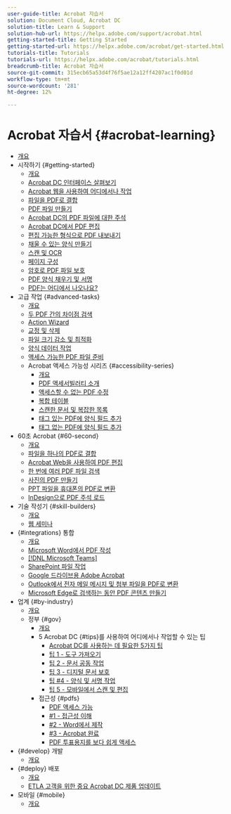 ```yaml
---
user-guide-title: Acrobat 자습서
solution: Document Cloud, Acrobat DC
solution-title: Learn & Support
solution-hub-url: https://helpx.adobe.com/support/acrobat.html
getting-started-title: Getting Started
getting-started-url: https://helpx.adobe.com/acrobat/get-started.html
tutorials-title: Tutorials
tutorials-url: https://helpx.adobe.com/acrobat/tutorials.html
breadcrumb-title: Acrobat 자습서
source-git-commit: 315ecb65a53d4f76f5ae12a12ff4207ac1f0d01d
workflow-type: tm+mt
source-wordcount: '281'
ht-degree: 12%

---
```



# Acrobat 자습서 {#acrobat-learning}

+ [개요](overview.md)
+ 시작하기 {#getting-started}
   + [개요](getting-started/getting-started-overview.md)
   + [Acrobat DC 인터페이스 살펴보기](getting-started/get-to-know-the-acrobat-dc-interface.md)
   + [Acrobat 웹을 사용하여 어디에서나 작업](getting-started/acrobatweb.md)
   + [파일을 PDF로 결합](getting-started/combine-to-pdf.md)
   + [PDF 파일 만들기](getting-started/create-pdf.md)
   + [Acrobat DC의 PDF 파일에 대한 주석](getting-started/comment-on-pdf-files.md)
   + [Acrobat DC에서 PDF 편집](getting-started/edit-pdf.md)
   + [편집 가능한 형식으로 PDF 내보내기](getting-started/export-pdf.md)
   + [채울 수 있는 양식 만들기](getting-started/create-fillable-forms.md)
   + [스캔 및 OCR](getting-started/scan-and-ocr.md)
   + [페이지 구성](getting-started/organize.md)
   + [암호로 PDF 파일 보호](getting-started/password-protect.md)
   + [PDF 양식 채우기 및 서명](getting-started/fill-and-sign.md)
   + [PDF는 어디에서 나오나요?](getting-started/where-do-pdfs-come-from.md)
+ 고급 작업 {#advanced-tasks}
   + [개요](advanced-tasks/advanced-tasks-overview.md)
   + [두 PDF 간의 차이점 검색](advanced-tasks/compare.md)
   + [Action Wizard](advanced-tasks/action.md)
   + [교정 및 삭제](advanced-tasks/redact.md)
   + [파일 크기 감소 및 최적화](advanced-tasks/reduce.md)
   + [양식 데이터 작업](advanced-tasks/formdata.md)
   + [액세스 가능한 PDF 파일 준비](advanced-tasks/accessibility.md)
   + Acrobat 액세스 가능성 시리즈 {#accessibility-series}
      + [개요](advanced-tasks/accessibility-series.md)
      + [PDF 액세서빌러티 소개](advanced-tasks/accessibilitysession1.md)
      + [액세스할 수 없는 PDF 수정](advanced-tasks/accessibilitysession2.md)
      + [복합 테이블](advanced-tasks/accessibilitysession3.md)
      + [스캔한 문서 및 복잡한 목록](advanced-tasks/accessibilitysession4.md)
      + [태그 있는 PDF에 양식 필드 추가](advanced-tasks/accessibilitysession5.md)
      + [태그 없는 PDF에 양식 필드 추가](advanced-tasks/accessibilitysession6.md)
+ 60초 Acrobat {#60-second}
   + [개요](60-second/60-second-overview.md)
   + [파일을 하나의 PDF로 결합](60-second/combine-to-one-pdf.md)
   + [Acrobat Web을 사용하여 PDF 편집](60-second/edit.md)
   + [한 번에 여러 PDF 파일 검색](60-second/search.md)
   + [사진의 PDF 만들기](60-second/photo.md)
   + [PPT 파일을 휴대폰의 PDF로 변환](60-second/phone.md)
   + [InDesign으로 PDF 주석 로드](60-second/indesign.md)
+ 기술 작성기 {#skill-builders}
   + [개요](skill-builder/skill-builder-overview.md)
   + [웹 세미나](skill-builder/skill-builder-webinars.md)
+ {#integrations} 통합
   + [개요](integrate/integrate-overview.md)
   + [Microsoft Word에서 PDF 작성](integrate/createfromword.md)
   + [[!DNL Microsoft Teams]](integrate/acrobatandteams.md)
   + [SharePoint 파일 작업](integrate/acrobatandsp.md)
   + [Google 드라이브용 Adobe Acrobat](integrate/acrobatandgoogle.md)
   + [Outlook에서 전자 메일 메시지 및 첨부 파일을 PDF로 변환](integrate/outlook.md)
   + [Microsoft Edge로 검색하는 동안 PDF 콘텐츠 만들기](integrate/edge.md)
+ 업계 {#by-industry}
   + [개요](industry/industry-overview.md)
   + 정부 {#gov}
      + [개요](industry/gov/gov-overview.md)
      + 5 Acrobat DC {#tips}를 사용하여 어디에서나 작업할 수 있는 팁
         + [Acrobat DC를 사용하는 데 필요한 5가지 팁](industry/gov/5-tips-for-working-anywhere-with-acrobat-dc-for-government.md)
         + [팁 1 - 도구 가져오기](industry/gov/get-your-tools.md)
         + [팁 2 - 문서 공동 작업](industry/gov/collaborate-on-documents.md)
         + [팁 3 - 디지털 문서 보호](industry/gov/protect-digital-documents.md)
         + [팁 #4 - 양식 및 서명 작업](industry/gov/work-with-forms-and-signatures.md)
         + [팁 5 - 모바일에서 스캔 및 편집](industry/gov/scan-and-edit-on-mobile.md)
      + 접근성 {#pdfs}
         + [PDF 액세스 가능](industry/gov/making-pdfs-accessible.md)
         + [#1 - 접근성 이해](industry/gov/understanding-accessibility.md)
         + [#2 - Word에서 제작](industry/gov/authoring-in-word.md)
         + [#3 - Acrobat 완료](industry/gov/finishing-in-acrobat.md)
         + [PDF 투표용지를 보다 쉽게 액세스](industry/gov/making-pdf-ballots-accessible.md)
+ {#develop} 개발
   + [개요](develop/develop-overview.md)
+ {#deploy} 배포
   + [개요](deploy/deploy-overview.md)
   + [ETLA 고객을 위한 중요 Acrobat DC 제품 업데이트](deploy/signentitlementchanges.md)
+ 모바일 {#mobile}
   + [개요](mobile/mobile-overview.md)